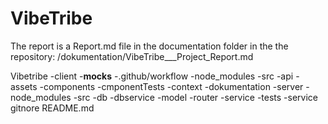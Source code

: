 # VibeTribe


The report is a Report.md file in the documentation folder in the the repository: 
/dokumentation/VibeTribe___Project_Report.md

Vibetribe
    -client
        -__mocks__
        -.github/workflow
        -node_modules
        -src
            -api
            -assets
            -components
                -cmponentTests
            -context
    -dokumentation
    -server
        -node_modules
        -src
            -db
            -dbservice
            -model
            -router
            -service
        -tests
            -service
    gitnore
    README.md